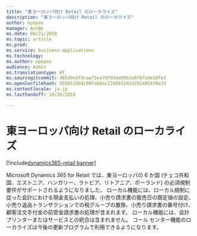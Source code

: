 ```yaml
---
title: "東ヨーロッパ向け Retail のローカライズ"
description: "東ヨーロッパ向け Retail のローカライズ"
author: epopov
manager: AnnBe
ms.date: 08/21/2018
ms.topic: article
ms.prod: 
ms.service: business-applications
ms.technology: 
ms.author: epopov
audience: Admin
ms.translationtype: HT
ms.sourcegitcommit: d65d9c6f9cae75ea7d7934a95b3a9f67a9e10fe3
ms.openlocfilehash: 955812d94c09fab8ac2166b3192d292465478a33
ms.contentlocale: ja-jp
ms.lasthandoff: 10/26/2018

---
```

#  <a name="retail-localizations-for-eastern-europe"></a>東ヨーロッパ向け Retail のローカライズ

[!include[dynamics365-retail banner](../includes/dynamics365-retail.md)]




Microsoft Dynamics 365 for Retail では、東ヨーロッパの 6 か国 (チェコ共和国、エストニア、ハンガリー、ラトビア、リトアニア、ポーランド) の必須規制要件がサポートされるようになりました。 ローカル機能には、ローカル規制に従った会計における現金支払いの処理、小売り請求書の販売日の既定値の設定、小売り返品トランザクションでの税グループの置換、小売り請求書の番号付け、顧客注文手付金の前受金請求書の処理が含まれます。 ローカル機能には、会計プリンターまたはサービスとの統合は含まれません。 コール センター機能のローカライズは今後の更新プログラムで利用できるようになります。 


